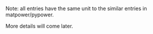 Note: all entries have the same unit to the similar entries in matpower/pypower.

More details will come later.